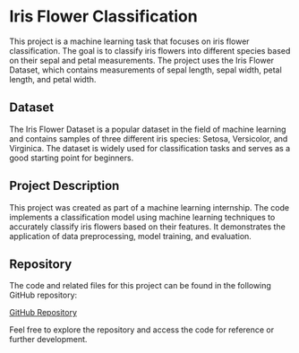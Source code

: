 # Iris Flower Classification

This project is a machine learning task that focuses on iris flower classification. The goal is to classify iris flowers into different species based on their sepal and petal measurements. The project uses the Iris Flower Dataset, which contains measurements of sepal length, sepal width, petal length, and petal width.

## Dataset

The Iris Flower Dataset is a popular dataset in the field of machine learning and contains samples of three different iris species: Setosa, Versicolor, and Virginica. The dataset is widely used for classification tasks and serves as a good starting point for beginners.

## Project Description

This project was created as part of a machine learning internship. The code implements a classification model using machine learning techniques to accurately classify iris flowers based on their features. It demonstrates the application of data preprocessing, model training, and evaluation.

## Repository

The code and related files for this project can be found in the following GitHub repository:

[GitHub Repository](git@github.com:ak-s-h-at/aidTech_Iris-classification.git)

Feel free to explore the repository and access the code for reference or further development.

